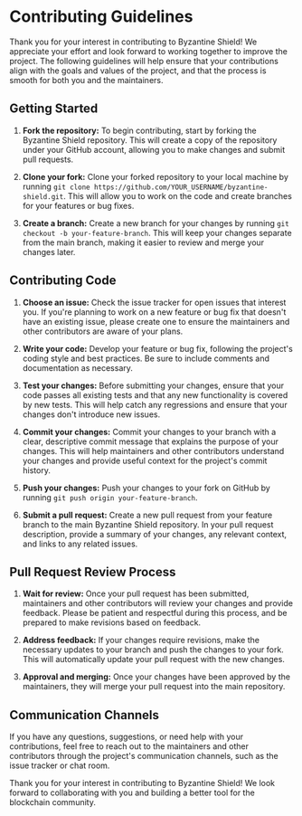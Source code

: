 # Contributing Guidelines

Thank you for your interest in contributing to Byzantine Shield! We appreciate your effort and look forward to working together to improve the project. The following guidelines will help ensure that your contributions align with the goals and values of the project, and that the process is smooth for both you and the maintainers.

## Getting Started

1. **Fork the repository:** To begin contributing, start by forking the Byzantine Shield repository. This will create a copy of the repository under your GitHub account, allowing you to make changes and submit pull requests.

2. **Clone your fork:** Clone your forked repository to your local machine by running `git clone https://github.com/YOUR_USERNAME/byzantine-shield.git`. This will allow you to work on the code and create branches for your features or bug fixes.

3. **Create a branch:** Create a new branch for your changes by running `git checkout -b your-feature-branch`. This will keep your changes separate from the main branch, making it easier to review and merge your changes later.

## Contributing Code

1. **Choose an issue:** Check the issue tracker for open issues that interest you. If you're planning to work on a new feature or bug fix that doesn't have an existing issue, please create one to ensure the maintainers and other contributors are aware of your plans.

2. **Write your code:** Develop your feature or bug fix, following the project's coding style and best practices. Be sure to include comments and documentation as necessary.

3. **Test your changes:** Before submitting your changes, ensure that your code passes all existing tests and that any new functionality is covered by new tests. This will help catch any regressions and ensure that your changes don't introduce new issues.

4. **Commit your changes:** Commit your changes to your branch with a clear, descriptive commit message that explains the purpose of your changes. This will help maintainers and other contributors understand your changes and provide useful context for the project's commit history.

5. **Push your changes:** Push your changes to your fork on GitHub by running `git push origin your-feature-branch`.

6. **Submit a pull request:** Create a new pull request from your feature branch to the main Byzantine Shield repository. In your pull request description, provide a summary of your changes, any relevant context, and links to any related issues.

## Pull Request Review Process

1. **Wait for review:** Once your pull request has been submitted, maintainers and other contributors will review your changes and provide feedback. Please be patient and respectful during this process, and be prepared to make revisions based on feedback.

2. **Address feedback:** If your changes require revisions, make the necessary updates to your branch and push the changes to your fork. This will automatically update your pull request with the new changes.

3. **Approval and merging:** Once your changes have been approved by the maintainers, they will merge your pull request into the main repository.

## Communication Channels

If you have any questions, suggestions, or need help with your contributions, feel free to reach out to the maintainers and other contributors through the project's communication channels, such as the issue tracker or chat room.

Thank you for your interest in contributing to Byzantine Shield! We look forward to collaborating with you and building a better tool for the blockchain community.